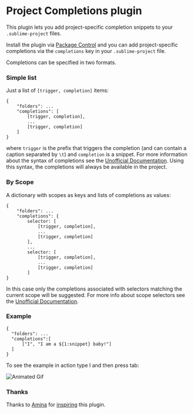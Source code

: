 # Project Completions plugin

This plugin lets you add project-specific completion snippets to your `.sublime-project` files.

Install the plugin via [Package Control][] and you can add project-specific completions via the `completions` key in your `.sublime-project` file.

Completions can be specified in two formats. 

### Simple list

Just a list of `[trigger, completion]` items:

```
{
    "folders": ...
    "completions": [
        [trigger, completion],
        ...
        [trigger, completion]
    ]
}
```

where `trigger` is the prefix that triggers the completion (and can contain a caption separated by `\t`) and `completion` is a snippet.
For more information about the syntax of completions see the [Unofficial Documentation][docs].
Using this syntax, the completions will always be available in the project.

### By Scope

A dictionary with scopes as keys and lists of completions as values:

```
{
    "folders": ...
    "completions": {
        selector: [
            [trigger, completion],
            ...
            [trigger, completion]
        ],
        ...
        selector: [
            [trigger, completion],
            ...
            [trigger, completion]
        ]
}
```

In this case only the completions associated with selectors matching the current scope will be suggested.
For more info about scope selectors see the [Unofficial Documentation][selectors].

### Example
```
{
  "folders": ...
  "completions":[
      ["I", "I am a ${1:snippet} baby!"]
  ]
}
```

To see the example in action type I and then press tab:

![Animated Gif](http://zippy.gfycat.com/AchingPleasingCockerspaniel.gif)


### Thanks

Thanks to [Amina](http://superuser.com/users/185370/amina) for [inspiring](http://superuser.com/q/965658/496621) this plugin.

[Package Control]: https://sublime.wbond.net/
[docs]: https://sublime-text-unofficial-documentation.readthedocs.org/en/latest/reference/api.html#sublime_plugin.EventListener.on_query_completions
[selectors]: https://sublime-text-unofficial-documentation.readthedocs.org/en/latest/extensibility/syntaxdefs.html#scopes-and-scope-selectors
